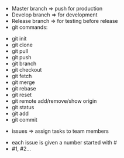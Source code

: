 - Master branch => push for production
- Develop branch => for development
- Release branch => for testing before release
- git commands:
+ git init
+ git clone
+ git pull
+ git push
+ git branch
+ git checkout
+ git fetch
+ git merge
+ git rebase
+ git reset
+ git remote add/remove/show origin
+ git status
+ git add
+ git commit
- issues => assign tasks to team members
+ each issue is given a number started with #
+ #1, #2...